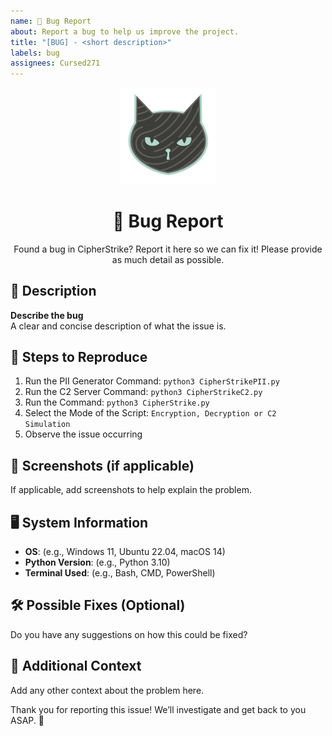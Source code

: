 ```yaml
---
name: 🐞 Bug Report
about: Report a bug to help us improve the project.
title: "[BUG] - <short description>"
labels: bug
assignees: Cursed271
---
```


<div align="center">

  <p align="center"><img src="https://github.com/Cursed271/Cursed271/blob/main/Logo.png" width="30%"></a></p>
  <h1>🐞 Bug Report</h1>
  
  <p>
    Found a bug in CipherStrike? Report it here so we can fix it! Please provide as much detail as possible.
  </p>
  
</div>

## 📝 Description  

**Describe the bug**  
A clear and concise description of what the issue is.

## 🔄 Steps to Reproduce  

1. Run the PII Generator Command: `python3 CipherStrikePII.py`  
2. Run the C2 Server Command: `python3 CipherStrikeC2.py`
3. Run the Command: `python3 CipherStrike.py` 
4. Select the Mode of the Script: `Encryption, Decryption or C2 Simulation`
5. Observe the issue occurring  

## 📸 Screenshots (if applicable)  

If applicable, add screenshots to help explain the problem.  

## 🖥️ System Information  

- **OS**: (e.g., Windows 11, Ubuntu 22.04, macOS 14)  
- **Python Version**: (e.g., Python 3.10)  
- **Terminal Used**: (e.g., Bash, CMD, PowerShell)  

## 🛠️ Possible Fixes (Optional)  

Do you have any suggestions on how this could be fixed?  

## 📩 Additional Context  

Add any other context about the problem here.  

Thank you for reporting this issue! We’ll investigate and get back to you ASAP. 🚀  
